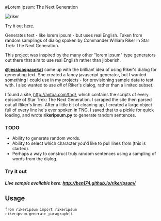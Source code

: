 #Lorem Ipsum: The Next Generation

![riker](https://cloud.githubusercontent.com/assets/1502483/9260573/62ab0e12-41bd-11e5-887f-664af664f421.gif)

Try it out [here](http://ben174.github.io/rikeripsum/). 

Generates text - like lorem ipsum - but uses real English. Taken from random samplings of dialog spoken by Commander William Riker in Star Trek: The Next Generation.

This project was inspired by the many other "lorem ipsum" type generators out there that aim to use real English rather than jibberish. 

**[@jessicaspacekat](https://twitter.com/jessicaspacekat)** came up with the brilliant idea of using Riker's dialog for generating text. She created a fancy javascript generator, but I wanted something I could use in my projects - for provisioning sample data to test with. I also wanted to use *all* of Riker's dialog, rather than a limited subset.

I found a site, http://antoa.com/tng/, which contains the scripts of every episode of Star Trek: The Next Generation. I scraped the site then parsed out all Riker's lines. After a little bit of cleaning up, I created a large object full of every line he's ever spoken in TNG. I saved that to a pickle for quick loading, and wrote **rikeripsum.py** to generate random sentences. 

### TODO

- Ability to generate random words. 
- Ability to select which character you'd like to pull lines from (this is started). 
- Perhaps a way to construct truly random sentences using a sampling of words from the dialog.

### Try it out

##### Live sample available here: http://ben174.github.io/rikeripsum/

## Usage

    from rikeripsum import rikeripsum
    rikeripsum.generate_paragraph()
